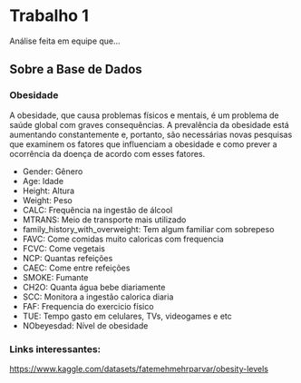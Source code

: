 # Trabalho 1

Análise feita em equipe que...

## Sobre a Base de Dados

### Obesidade

A obesidade, que causa problemas físicos e mentais, é um problema de saúde global com graves consequências. A prevalência da obesidade está aumentando constantemente e, portanto, são necessárias novas pesquisas que examinem os fatores que influenciam a obesidade e como prever a ocorrência da doença de acordo com esses fatores.

* Gender: Gênero
* Age: Idade
* Height: Altura
* Weight: Peso
* CALC: Frequência na ingestão de álcool
* MTRANS: Meio de transporte mais utilizado
* family_history_with_overweight: Tem algum familiar com sobrepeso
* FAVC: Come comidas muito caloricas com frequencia
* FCVC: Come vegetais
* NCP: Quantas refeições
* CAEC: Come entre refeições
* SMOKE: Fumante
* CH2O: Quanta água bebe diariamente
* SCC: Monitora a ingestão calorica diaria
* FAF: Frequencia do exercicio físico
* TUE: Tempo gasto em celulares, TVs, videogames e etc
* NObeyesdad: Nível de obesidade




### Links interessantes: 
https://www.kaggle.com/datasets/fatemehmehrparvar/obesity-levels
